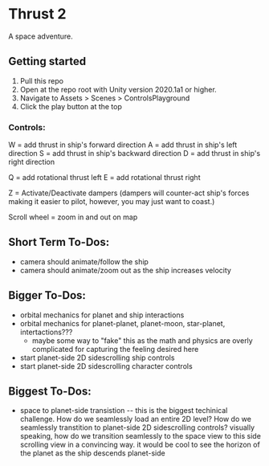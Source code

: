 
# Thrust 2

A space adventure. 

## Getting started

1) Pull this repo
2) Open at the repo root with Unity version 2020.1a1 or higher. 
3) Navigate to Assets > Scenes > ControlsPlayground
4) Click the play button at the top


### Controls:


W = add thrust in ship's forward direction 
A  = add thrust in ship's left direction
S   = add thrust in ship's backward direction
D  = add thrust in ship's right direction 

Q  = add rotational thrust left
E  = add rotational thrust right

Z  = Activate/Deactivate dampers (dampers will counter-act ship's forces making it easier to pilot, however, you may just want to coast.)

Scroll wheel = zoom in and out on map 


## Short Term To-Dos:

- camera should animate/follow the ship
- camera should animate/zoom out as the ship increases velocity

## Bigger To-Dos:
- orbital mechanics for planet and ship interactions
- orbital mechanics for planet-planet, planet-moon, star-planet, intertactions???
	- maybe some way to "fake" this as the math and physics are overly complicated for capturing the feeling desired here
- start planet-side 2D sidescrolling ship controls
- start planet-side 2D sidescrolling character controls

## Biggest To-Dos:
- space to planet-side transistion
-- this is the biggest techinical challenge. How do we seamlessly load an entire 2D level? How do we seamlessly transtition to planet-side 2D sidescrolling controls? visually speaking, how do we transition seamlessly to the space view to this side scrolling view in a convincing way. it would be cool to see the horizon of the planet as the ship descends planet-side
